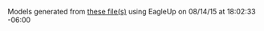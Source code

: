 Models generated from [these file(s)](https://raw.github.com/sparkfun/Si4703_FM_Tuner_Evaluation_Board/v1.3/Hardware/Si4703_Eval.brd) using EagleUp on 08/14/15 at 18:02:33 -06:00

